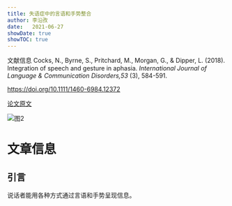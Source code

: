 ```yaml
---
title: 失语症中的言语和手势整合
author: 李沿孜
date:   2021-06-27
showDate: true 
showTOC: true
---
```

文献信息 Cocks, N., Byrne, S., Pritchard, M., Morgan, G., & Dipper, L. (2018). Integration of speech and gesture in aphasia. *International Journal of Language & Communication Disorders,53* (3), 584-591.

https://doi.org/10.1111/1460-6984.12372 

[论文原文](../Source_Files/2021-06-27-LYZ1.pdf)

![图2](../Supporting_Information/2021-06-27-LYZ1-Fig2.png) 

# 文章信息
## 引言

说话者能用各种方式通过言语和手势呈现信息。

